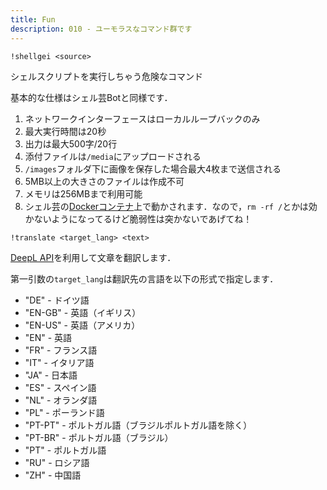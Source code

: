 ```yaml
---
title: Fun
description: 010 - ユーモラスなコマンド群です
---
```


<command 
  name="shellgei"
  :roles="[{name: 'サーバーOnly', color: 'green'}]"
  :usages="['!shellgei echo Hello', '!shellgei \n```sh\nyes 高須クリニック\n```']"
  rate="10分あたり20回まで">
<div>

  `!shellgei <source>`

シェルスクリプトを実行しちゃう危険なコマンド

基本的な仕様はシェル芸Botと同様です．

1. ネットワークインターフェースはローカルループバックのみ
2. 最大実行時間は20秒
3. 出力は最大500字/20行
4. 添付ファイルは`/media`にアップロードされる
5. `/images`フォルダ下に画像を保存した場合最大4枚まで送信される
6. 5MB以上の大きさのファイルは作成不可
7. メモリは256MBまで利用可能
8. シェル芸の[Dockerコンテナ](https://hub.docker.com/r/theoldmoon0602/shellgeibot)上で動かされます．なので，`rm -rf /`とかは効かないようになってるけど脆弱性は突かないであげてね！

</div>
</command>

<command 
  name="translate"
  :roles="[{name: '全員', color: 'blue'}]"
  :usages="['!translate JA Hello', '!translate DE 人民の人民による人民のための政治']"
  rate="2分あたり2回まで / 全サーバー合計10万字以下">
<div>

  `!translate <target_lang> <text>`

[DeepL API](https://www.deepl.com/)を利用して文章を翻訳します．

第一引数の`target_lang`は翻訳先の言語を以下の形式で指定します．

- "DE" - ドイツ語
- "EN-GB" - 英語（イギリス）
- "EN-US" - 英語（アメリカ）
- "EN" - 英語
- "FR" - フランス語
- "IT" - イタリア語
- "JA" - 日本語
- "ES" - スペイン語
- "NL" - オランダ語
- "PL" - ポーランド語
- "PT-PT" - ポルトガル語（ブラジルポルトガル語を除く）
- "PT-BR" - ポルトガル語（ブラジル）
- "PT" - ポルトガル語
- "RU" - ロシア語
- "ZH" - 中国語

</div>
</command>

